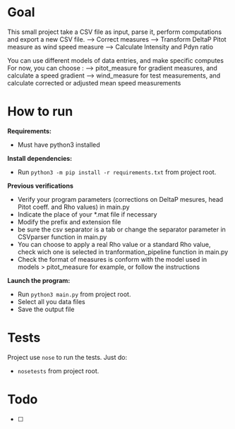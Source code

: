 # Goal
This small project take a CSV file as input, parse it, perform computations and export a new CSV file.
--> Correct measures
--> Transform DeltaP Pitot measure as wind speed measure
--> Calculate Intensity and Pdyn ratio

You can use different models of data entries, and make specific computes
For now, you can choose :
--> pitot_measure for gradient measures, and calculate a speed gradient
--> wind_measure for test measurements, and calculate corrected or adjusted mean speed measurements

# How to run
**Requirements:**
- Must have python3 installed

**Install dependencies:**
- Run `python3 -m pip install -r requirements.txt` from project root.

**Previous verifications**
- Verify your program parameters (corrections on DeltaP mesures, head Pitot coeff. and Rho values) in main.py
- Indicate the place of your *.mat file if necessary
- Modify the prefix and extension file
- be sure the csv separator is a tab or change the separator parameter in CSVparser function in main.py
- You can choose to apply a real Rho value or a standard Rho value, check wich one is selected in tranformation_pipeline function in main.py
- Check the format of measures is conform with the model used in models > pitot_measure for example, or follow the instructions

**Launch the program:**
- Run `python3 main.py` from project root.
- Select all you data files
- Save the output file

# Tests
Project use `nose` to run the tests. Just do:
- `nosetests` from project root.

# Todo
- [ ]

